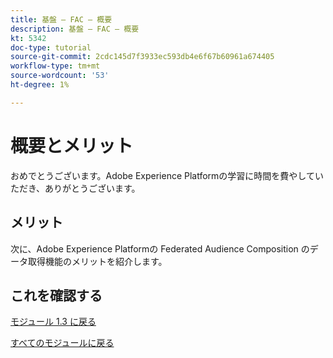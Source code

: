```yaml
---
title: 基盤 – FAC – 概要
description: 基盤 – FAC – 概要
kt: 5342
doc-type: tutorial
source-git-commit: 2cdc145d7f3933ec593db4e6f67b60961a674405
workflow-type: tm+mt
source-wordcount: '53'
ht-degree: 1%

---
```


# 概要とメリット

おめでとうございます。Adobe Experience Platformの学習に時間を費やしていただき、ありがとうございます。

## メリット

次に、Adobe Experience Platformの Federated Audience Composition のデータ取得機能のメリットを紹介します。



## これを確認する


[モジュール 1.3 に戻る](./fac.md)

[すべてのモジュールに戻る](../../../overview.md)
